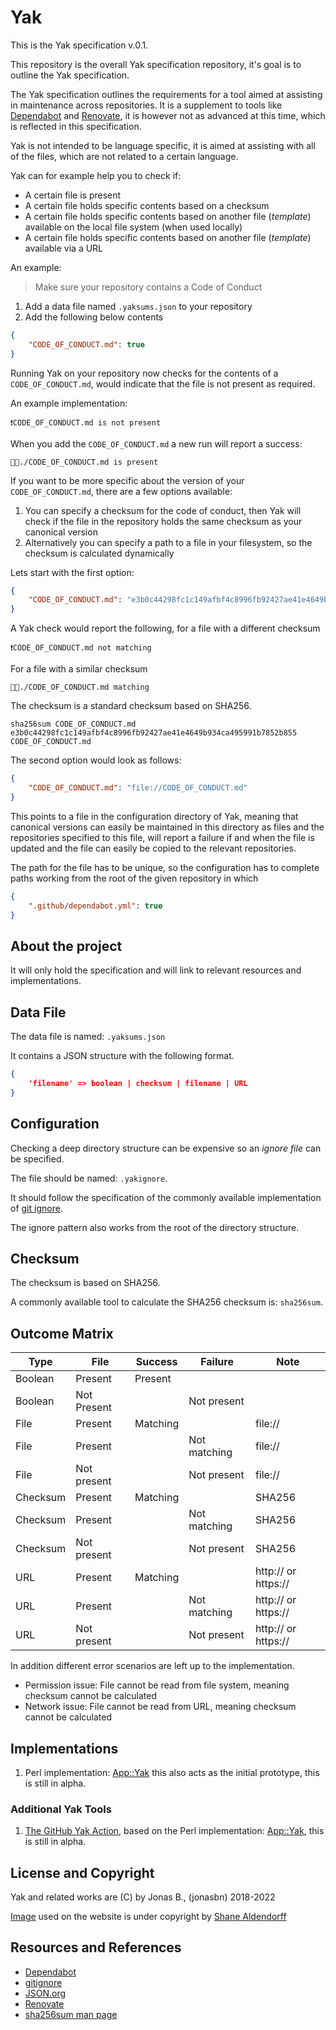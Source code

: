 # Yak

This is the Yak specification v.0.1.

This repository is the overall Yak specification repository, it's goal is to outline the Yak specification.

The Yak specification outlines the requirements for a tool aimed at assisting in maintenance across repositories. It is a supplement to tools like [Dependabot] and [Renovate], it is however not as advanced at this time, which is reflected in this specification.

Yak is not intended to be language specific, it is aimed at assisting with all of the files, which are not related to a certain language.

Yak can for example help you to check if:

- A certain file is present
- A certain file holds specific contents based on a checksum
- A certain file holds specific contents based on another file (_template_) available on the local file system (when used locally)
- A certain file holds specific contents based on another file (_template_) available via a URL

An example:

> Make sure your repository contains a Code of Conduct

1. Add a data file named `.yaksums.json` to your repository
2. Add the following below contents

```json
{
    "CODE_OF_CONDUCT.md": true
}
```

Running Yak on your repository now checks for the contents of a `CODE_OF_CONDUCT.md`, would indicate that the file is not present as required.

An example implementation:

```text
❗️CODE_OF_CONDUCT.md is not present
```

When you add the `CODE_OF_CONDUCT.md` a new run will report a success:

```text
👍🏻./CODE_OF_CONDUCT.md is present
```

If you want to be more specific about the version of your `CODE_OF_CONDUCT.md`, there are a few options available:

1. You can specify a checksum for the code of conduct, then Yak will check if the file in the repository holds the same checksum as your canonical version
2. Alternatively you can specify a path to a file in your filesystem, so the checksum is calculated dynamically

Lets start with the first option:

```json
{
    "CODE_OF_CONDUCT.md": "e3b0c44298fc1c149afbf4c8996fb92427ae41e4649b934ca495991b7852b855"
}
```

A Yak check would report the following, for a file with a different checksum

```text
❗️CODE_OF_CONDUCT.md not matching
```

For a file with a similar checksum

```text
👍🏻./CODE_OF_CONDUCT.md matching
```

The checksum is a standard checksum based on SHA256.

```shell
sha256sum CODE_OF_CONDUCT.md
e3b0c44298fc1c149afbf4c8996fb92427ae41e4649b934ca495991b7852b855  CODE_OF_CONDUCT.md
```

The second option would look as follows:

```json
{
    "CODE_OF_CONDUCT.md": "file://CODE_OF_CONDUCT.md"
}
```

This points to a file in the configuration directory of Yak, meaning that canonical versions can easily be maintained in this directory as files and the repositories specified to this file, will report a failure if and when the file is updated and the file can easily be copied to the relevant repositories.

The path for the file has to be unique, so the configuration has to complete paths working from the root of the given repository in which

```json
{
    ".github/dependabot.yml": true
}
```

## About the project

It will only hold the specification and will link to relevant resources and implementations.

## Data File

The data file is named: `.yaksums.json`

It contains a JSON structure with the following format.

```json
{
    'filename' => boolean | checksum | filename | URL
}
```

## Configuration

Checking a deep directory structure can be expensive so an _ignore file_ can be specified.

The file should be named: `.yakignore`.

It should follow the specification of the commonly available implementation of [git ignore][gitignore].

The ignore pattern also works from the root of the directory structure.

## Checksum

The checksum is based on SHA256.

A commonly available tool to calculate the SHA256 checksum is: `sha256sum`.

## Outcome Matrix

| Type     | File        | Success  | Failure      | Note                |
|----------|-------------|----------|--------------|---------------------|
| Boolean  | Present     | Present  |              |                     |
| Boolean  | Not Present |          | Not present  |                     |
| File     | Present     | Matching |              | file://             |
| File     | Present     |          | Not matching | file://             |
| File     | Not present |          | Not present  | file://             |
| Checksum | Present     | Matching |              | SHA256              |
| Checksum | Present     |          | Not matching | SHA256              |
| Checksum | Not present |          | Not present  | SHA256              |
| URL      | Present     | Matching |              | http:// or https:// |
| URL      | Present     |          | Not matching | http:// or https:// |
| URL      | Not present |          | Not present  | http:// or https:// |

In addition different error scenarios are left up to the implementation.

- Permission issue: File cannot be read from file system, meaning checksum cannot be calculated
- Network issue: File cannot be read from URL, meaning checksum cannot be calculated

## Implementations

1. Perl implementation: [App::Yak] this also acts as the initial prototype, this is still in alpha.

### Additional Yak Tools

1. [The GitHub Yak Action](https://github.com/jonasbn/github-action-yak), based on the Perl implementation: [App::Yak], this is still in alpha.

## License and Copyright

Yak and related works are (C) by Jonas B., (jonasbn) 2018-2022

[Image](https://unsplash.com/photos/3b3O75X0Jzg) used on the website is under copyright by [Shane Aldendorff](https://unsplash.com/@pluyar)

## Resources and References

- [Dependabot]
- [gitignore]
- [JSON.org][JSON]
- [Renovate]
- [sha256sum man page][sha256sum]

[JSON]: https://www.json.org/json-en.html
[Dependabot]: https://dependabot.com/
[App::Yak]: https://github.com/jonasbn/perl-app-yak
[gitignore]: https://git-scm.com/docs/gitignore
[sha256sum]: https://linux.die.net/man/1/sha256sum
[YAML]: https://yaml.org/
[JSON Schema]: https://json-schema.org/
[Renovate]: https://www.mend.io/free-developer-tools/renovate/
